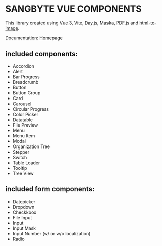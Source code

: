 # SANGBYTE VUE COMPONENTS

This library created using [Vue 3](https://vuejs.org/guide/introduction.html), [Vite](https://vitejs.dev/), [Day.js](https://day.js.org/), [Maska](https://beholdr.github.io/maska/#/), [PDF.js](https://mozilla.github.io/pdf.js/) and [html-to-image](https://github.com/bubkoo/html-to-image/).

Documentation: [Homepage](http://edgarjuvianno.github.io/vue-sb-components)

## included components:
- Accordion
- Alert
- Bar Progress
- Breadcrumb
- Button
- Button Group
- Card
- Carousel
- Circular Progress
- Color Picker
- Datatable
- File Preview
- Menu
- Menu Item
- Modal
- Organization Tree
- Stepper
- Switch
- Table Loader
- Tooltip
- Tree View

## included form components:
- Datepicker
- Dropdown
- Checkkbox
- File Input
- Input
- Input Mask
- Input Number (w/ or w/o localization)
- Radio
